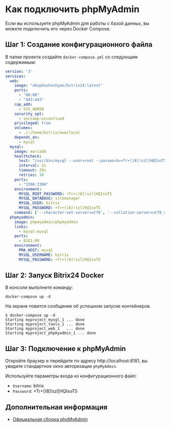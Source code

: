 # Как подключить phpMyAdmin

Если вы используете phpMyAdmin для работы с базой данных, вы можете подключить его через Docker Compose. 

## Шаг 1: Создание конфигурационного файла

В папке проекта создайте `docker-compose.yml` со следующим содержимым:

```yml
version: '3'
services:
  web:
    image: "akopkesheshyan/bitrix24:latest"
    ports:
      - "80:80"
      - "443:443"
    cap_add:
      - SYS_ADMIN 
    security_opt:
      - seccomp:unconfined
    privileged: true
    volumes:
      - ./:/home/bitrix/www/local
    depends_on:
      - mysql
  mysql:
    image: mariadb
    healthcheck:
      test: "/usr/bin/mysql --user=root --password=+Tr+()8]!szl[HQIsoT5 --execute \"SHOW DATABASES;\""
      interval: 2s
      timeout: 20s
      retries: 10
    ports:
      - "3306:3306"
    environment:
      MYSQL_ROOT_PASSWORD: +Tr+()8]!szl[HQIsoT5
      MYSQL_DATABASE: sitemanager
      MYSQL_USER: bitrix
      MYSQL_PASSWORD: +Tr+()8]!szl[HQIsoT5
    command: ['--character-set-server=utf8', '--collation-server=utf8_unicode_ci', '--skip-character-set-client-handshake', '--sql-mode=']
  phpmyadmin:
    image: phpmyadmin/phpmyadmin
    links:
      - mysql:mysql
    ports:
      - 8181:80
    environment:
      PMA_HOST: mysql
      MYSQL_USERNAME: bitrix
      MYSQL_PASSWORD: +Tr+()8]!szl[HQIsoT5
```

## Шаг 2: Запуск Bitrix24 Docker

В консоли выполните команду:

```shell
docker-compose up -d
```

На экране повится сообщение об успешном запуске контейнеров.

```shell
$ docker-compose up -d
Starting myproject_mysql_1 ... done
Starting myproject_tools_1 ... done
Starting myproject_web_1   ... done
Starting myproject_phpmyadmin_1 ... done
```

## Шаг 3: Подключение к phpMyAdmin

Откройте браузер и перейдите по адресу http://localhost:8181, вы увидите стандартное окно авторизации `phpMyAdmin`. 

Используйте параметры входа из конфигурационного файл:

- `Username`: bitrix
- `Password`: +Tr+()8]!szl[HQIsoT5

## Дополнительная информация

- [Официальная сборка phpMyAdmin](https://hub.docker.com/r/phpmyadmin/phpmyadmin/)